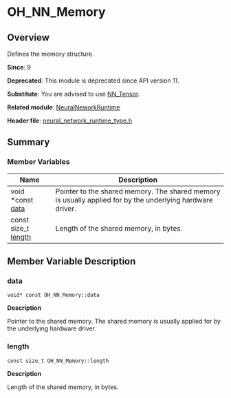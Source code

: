 # OH_NN_Memory


## Overview

Defines the memory structure.

**Since**: 9

**Deprecated**: This module is deprecated since API version 11.

**Substitute**: You are advised to use [NN_Tensor](_neural_network_runtime.md#nn_tensor).

**Related module**: [NeuralNeworkRuntime](_neural_network_runtime.md)

**Header file**: [neural_network_runtime_type.h](neural__network__runtime__type_8h.md)

## Summary


### Member Variables

| Name| Description| 
| -------- | -------- |
| void \*const [data](#data) | Pointer to the shared memory. The shared memory is usually applied for by the underlying hardware driver.| 
| const size_t [length](#length) | Length of the shared memory, in bytes.| 


## Member Variable Description


### data

```
void* const OH_NN_Memory::data
```

**Description**

Pointer to the shared memory. The shared memory is usually applied for by the underlying hardware driver.


### length

```
const size_t OH_NN_Memory::length
```

**Description**

Length of the shared memory, in bytes.
